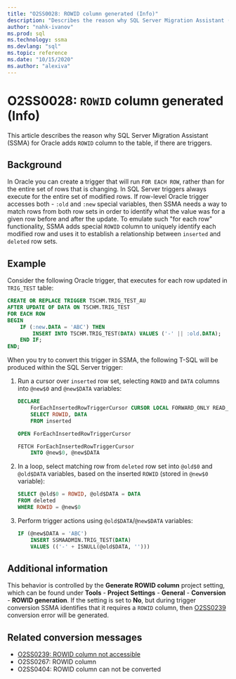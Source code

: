 ```yaml
---
title: "O2SS0028: ROWID column generated (Info)"
description: "Describes the reason why SQL Server Migration Assistant (SSMA) for Oracle adds ROWID column to the table."
author: "nahk-ivanov"
ms.prod: sql
ms.technology: ssma
ms.devlang: "sql"
ms.topic: reference
ms.date: "10/15/2020"
ms.author: "alexiva"
---
```


# O2SS0028: `ROWID` column generated (Info)

This article describes the reason why SQL Server Migration Assistant (SSMA) for Oracle adds `ROWID` column to the table, if there are triggers.

## Background

In Oracle you can create a trigger that will run `FOR EACH ROW`, rather than for the entire set of rows that is changing. In SQL Server triggers always execute for the entire set of modified rows. If row-level Oracle trigger accesses both - `:old` and `:new` special variables, then SSMA needs a way to match rows from both row sets in order to identify what the value was for a given row before and after the update. To emulate such "for each row" functionality, SSMA adds special `ROWID` column to uniquely identify each modified row and uses it to establish a relationship between `inserted` and `deleted` row sets.

## Example

Consider the following Oracle trigger, that executes for each row updated in `TRIG_TEST` table:

```sql
CREATE OR REPLACE TRIGGER TSCHM.TRIG_TEST_AU
AFTER UPDATE OF DATA ON TSCHM.TRIG_TEST
FOR EACH ROW
BEGIN
    IF (:new.DATA = 'ABC') THEN
        INSERT INTO TSCHM.TRIG_TEST(DATA) VALUES ('-' || :old.DATA);
    END IF;
END;
```

When you try to convert this trigger in SSMA, the following T-SQL will be produced within the SQL Server trigger:

1) Run a cursor over `inserted` row set, selecting `ROWID` and `DATA` columns into `@new$0` and `@new$DATA` variables:

    ```sql
    DECLARE
        ForEachInsertedRowTriggerCursor CURSOR LOCAL FORWARD_ONLY READ_ONLY FOR
        SELECT ROWID, DATA
        FROM inserted

    OPEN ForEachInsertedRowTriggerCursor

    FETCH ForEachInsertedRowTriggerCursor
        INTO @new$0, @new$DATA
    ```

2) In a loop, select matching row from `deleted` row set into `@old$0` and `@old$DATA` variables, based on the inserted `ROWID` (stored in `@new$0` variable):

    ```sql
    SELECT @old$0 = ROWID, @old$DATA = DATA
    FROM deleted
    WHERE ROWID = @new$0
    ```

3) Perform trigger actions using `@old$DATA`/`@new$DATA` variables:

    ```sql
    IF (@new$DATA = 'ABC')
        INSERT SSMAADMIN.TRIG_TEST(DATA)
        VALUES (('-' + ISNULL(@old$DATA, '')))
    ```

## Additional information

This behavior is controlled by the **Generate ROWID column** project setting, which can be found under **Tools** - **Project Settings** - **General** - **Conversion** - **ROWID generation**. If the setting is set to **No**, but during trigger conversion SSMA identifies that it requires a `ROWID` column, then [O2SS0239](o2ss0239.md) conversion error will be generated.

## Related conversion messages

* [O2SS0239: ROWID column not accessible](o2ss0239.md)
* O2SS0267: ROWID column
* O2SS0404: ROWID column can not be converted
